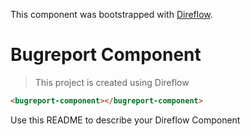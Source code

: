 This component was bootstrapped with [Direflow](https://direflow.io).

# Bugreport Component
> This project is created using Direflow

```html
<bugreport-component></bugreport-component>
```

Use this README to describe your Direflow Component